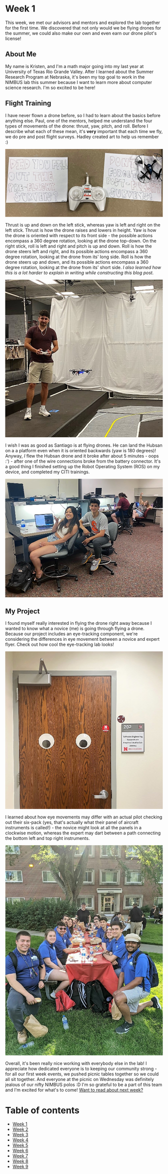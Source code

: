 # Week 1
This week, we met our advisors and mentors and explored the lab together for the first time. We discovered that not only would we be flying drones for the summer, we could also make our own and even earn our drone pilot's license! 

## About Me
My name is Kristen, and I'm a math major going into my last year at University of Texas Rio Grande Valley. After I learned about the Summer Research Program at Nebraska, it's been my top goal to work in the NIMBUS lab this summer because I want to learn more about computer science research. I'm so excited to be here!

## Flight Training

I have never flown a drone before, so I had to learn about the basics before anything else. Paul, one of the mentors, helped me understand the four types of movements of the drone: thrust, yaw, pitch, and roll.  Before I describe what each of these mean, it's **very** important that each time we fly, we do pre and post flight surveys. Hadley created art to help us remember :) 

![When flying your drone, you better fill out your pre-flight and post-flight surveys! Artistic credit goes to Hadley.](HallasWK1-1.jpg)

Thrust is up and down on the left stick, whereas yaw is left and right on the left stick. Thrust is how the drone raises and lowers in height. Yaw is how the drone is oriented with respect to its front side - the possible actions encompass a 360 degree rotation, looking at the drone top-down. On the right stick, roll is left and right and pitch is up and down. Roll is how the drone steers left and right, and its possible actions encompass a 360 degree rotation, looking at the drone from its' long side. Roll is how the drone steers up and down, and its possible actions encompass a 360 degree rotation, looking at the drone from its' short side. *I also learned how this is a lot harder to explain in writing while constructing this blog post.*

![Santiago can land a drone on a platform even when it is oriented backwards (yaw is 180 degrees)!](HallasWK1-2.jpg)

I wish I was as good as Santiago is at flying drones. He can land the Hubsan on a a platform even when it is oriented backwards (yaw is 180 degrees)! Anyway, *I* flew the Hubsan drone and it broke after about 5 minutes - oops :') - after one of the wire connections broke from the battery connector. It's a good thing I finished setting up the Robot Operating System (ROS) on my device, and completed my CITI trainings. 

![Working hard on our labs and trainings!](HallasWK1-3.jpg)

## My Project

I found myself really interested in flying the drone right away because I wanted to know what a novice (me) is going through flying a drone. Because our project includes an eye-tracking component, we're considering the differences in eye movement between a novice and expert flyer. Check out how cool the eye-tracking lab looks!

![This is the eye tracking lab!](HallasWK1-4.jpg)

I learned about how eye movements may differ with an actual pilot checking out their six-pack (yes, that's actually what their panel of aircraft instruments is called!) - the novice might look at all the panels in a clockwise motion, whereas the expert may dart between a path connecting the bottom left and top right instruments.  

![Welcome picnic!](HallasWK1-5.jpg)

Overall, it's been really nice working with everybody else in the lab! I appreciate how dedicated everyone is to keeping our community strong - for all our first week events, we pushed picnic tables together so we could all sit together. And everyone at the picnic on Wednesday was definitely jealous of our nifty NIMBUS polos :D I'm so grateful to be a part of this team and I'm excited for what's to come! [Want to read about next week?](./2/HallasWK2.md)

# Table of contents
* [Week 1](./1/HallasWK1.md)
* [Week 2](./2/HallasWK2.md)
* [Week 3](./3/HallasWK3.md)
* [Week 4](./4/HallasWK4.md)
* [Week 5](./5/HallasWK5.md)
* [Week 6](./6/HallasWK6.md)
* [Week 7](./7/HallasWK7.md)
* [Week 8](./8/HallasWK8.md)
* [Week 9](./9/HallasWK9.md)